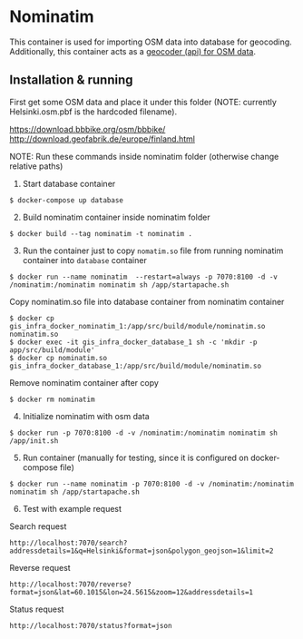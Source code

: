 # Nominatim

This container is used for importing OSM data into database for geocoding. Additionally, this container acts as a [geocoder (api) for OSM data](https://nominatim.org/).

## Installation & running

First get some OSM data and place it under this folder (NOTE: currently Helsinki.osm.pbf is the hardcoded filename).

https://download.bbbike.org/osm/bbbike/
http://download.geofabrik.de/europe/finland.html

NOTE: Run these commands inside nominatim folder (otherwise change relative paths)

1. Start database container

`$ docker-compose up database`

2. Build nominatim container inside nominatim folder

`$ docker build --tag nominatim -t nominatim .`

3. Run the container just to copy `nomatim.so` file from running nominatim container into `database` container

`$ docker run --name nominatim  --restart=always -p 7070:8100 -d -v /nominatim:/nominatim nominatim sh /app/startapache.sh`

Copy nominatim.so file into database container from nominatim container

```
$ docker cp gis_infra_docker_nominatim_1:/app/src/build/module/nominatim.so nominatim.so
$ docker exec -it gis_infra_docker_database_1 sh -c 'mkdir -p app/src/build/module'
$ docker cp nominatim.so gis_infra_docker_database_1:/app/src/build/module/nominatim.so
```

Remove nominatim container after copy

`$ docker rm nominatim`

4. Initialize nominatim with osm data

`$ docker run -p 7070:8100 -d -v /nominatim:/nominatim nominatim sh /app/init.sh`

5. Run container (manually for testing, since it is configured on docker-compose file)

`$ docker run --name nominatim -p 7070:8100 -d -v /nominatim:/nominatim nominatim sh /app/startapache.sh`

6. Test with example request

Search request

`http://localhost:7070/search?addressdetails=1&q=Helsinki&format=json&polygon_geojson=1&limit=2`

Reverse request

`http://localhost:7070/reverse?format=json&lat=60.1015&lon=24.5615&zoom=12&addressdetails=1`

Status request

`http://localhost:7070/status?format=json`
